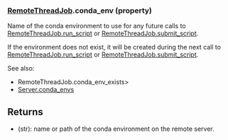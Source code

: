 ### [RemoteThreadJob](RemoteThreadJob.md).conda_env (property)




Name of the conda environment to use for any future calls
to [RemoteThreadJob.run_script](RemoteThreadJob.run_script.md) or [RemoteThreadJob.submit_script](RemoteThreadJob.submit_script.md).

If the environment does not exist, it will be created during the next
call to [RemoteThreadJob.run_script](RemoteThreadJob.run_script.md) or [RemoteThreadJob.submit_script](RemoteThreadJob.submit_script.md).

See also:

* RemoteThreadJob.conda_env_exists&gt;
* [Server.conda_envs](Server.conda_envs.md)

Returns
-----------
* (str): name or path of the conda environment on the remote server.

